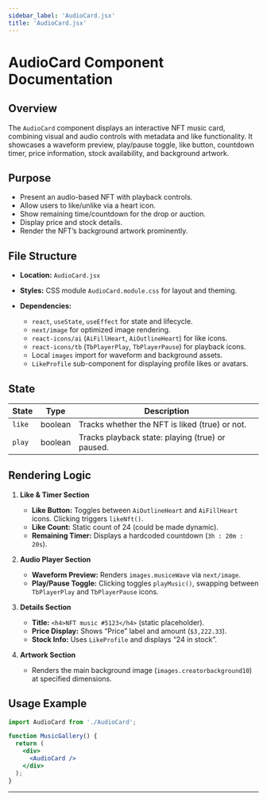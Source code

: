 ```yaml
---
sidebar_label: 'AudioCard.jsx'
title: 'AudioCard.jsx'
---
```


# AudioCard Component Documentation

## Overview

The `AudioCard` component displays an interactive NFT music card, combining visual and audio controls with metadata and like functionality. It showcases a waveform preview, play/pause toggle, like button, countdown timer, price information, stock availability, and background artwork.

## Purpose

* Present an audio-based NFT with playback controls.
* Allow users to like/unlike via a heart icon.
* Show remaining time/countdown for the drop or auction.
* Display price and stock details.
* Render the NFT’s background artwork prominently.

## File Structure

* **Location:** `AudioCard.jsx`
* **Styles:** CSS module `AudioCard.module.css` for layout and theming.
* **Dependencies:**

  * `react`, `useState`, `useEffect` for state and lifecycle.
  * `next/image` for optimized image rendering.
  * `react-icons/ai` (`AiFillHeart`, `AiOutlineHeart`) for like icons.
  * `react-icons/tb` (`TbPlayerPlay`, `TbPlayerPause`) for playback icons.
  * Local `images` import for waveform and background assets.
  * `LikeProfile` sub-component for displaying profile likes or avatars.

## State

| State  | Type    | Description                                      |
| ------ | ------- | ------------------------------------------------ |
| `like` | boolean | Tracks whether the NFT is liked (true) or not.   |
| `play` | boolean | Tracks playback state: playing (true) or paused. |

## Rendering Logic

1. **Like & Timer Section**

   * **Like Button:** Toggles between `AiOutlineHeart` and `AiFillHeart` icons. Clicking triggers `likeNft()`.
   * **Like Count:** Static count of 24 (could be made dynamic).
   * **Remaining Timer:** Displays a hardcoded countdown (`3h : 20m : 20s`).

2. **Audio Player Section**

   * **Waveform Preview:** Renders `images.musiceWave` via `next/image`.
   * **Play/Pause Toggle:** Clicking toggles `playMusic()`, swapping between `TbPlayerPlay` and `TbPlayerPause` icons.

3. **Details Section**

   * **Title:** `<h4>NFT music #5123</h4>` (static placeholder).
   * **Price Display:** Shows “Price” label and amount (`$3,222.33`).
   * **Stock Info:** Uses `LikeProfile` and displays “24 in stock”.

4. **Artwork Section**

   * Renders the main background image (`images.creatorbackground10`) at specified dimensions.

## Usage Example

```jsx
import AudioCard from './AudioCard';

function MusicGallery() {
  return (
    <div>
      <AudioCard />
    </div>
  );
}
```

---
